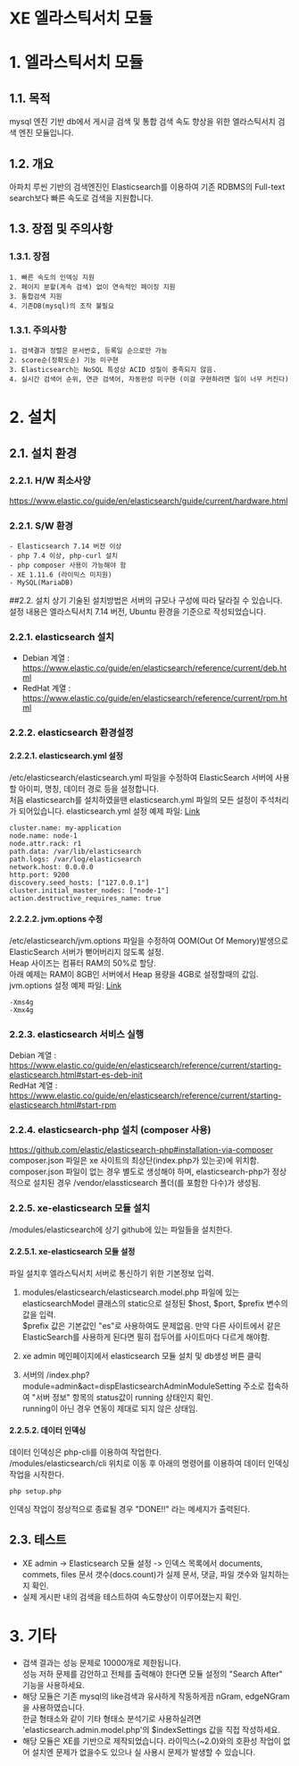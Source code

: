 XE 엘라스틱서치 모듈
======================

# 1. 엘라스틱서치 모듈

## 1.1. 목적
mysql 엔진 기반 db에서 게시글 검색 및 통합 검색 속도 향상을 위한 엘라스틱서치 검색 엔진 모듈입니다.
## 1.2. 개요
아파치 루씬 기반의 검색엔진인 Elasticsearch를 이용하여 기존 RDBMS의 Full-text search보다 빠른 속도로 검색을 지원합니다.

## 1.3. 장점 및 주의사항
### 1.3.1. 장점
    1. 빠른 속도의 인덱싱 지원
    2. 페이지 분할(계속 검색) 없이 연속적인 페이징 지원
    3. 통합검색 지원
    4. 기존DB(mysql)의 조작 불필요
### 1.3.1. 주의사항
    1. 검색결과 정렬은 문서번호, 등록일 순으로만 가능
    2. score순(정확도순) 기능 미구현
    3. Elasticsearch는 NoSQL 특성상 ACID 성질이 충족되지 않음.
    4. 실시간 검색어 순위, 연관 검색어, 자동완성 미구현 (이걸 구현하려면 일이 너무 커진다)
    
# 2. 설치
## 2.1. 설치 환경

### 2.2.1. H/W 최소사양
https://www.elastic.co/guide/en/elasticsearch/guide/current/hardware.html

### 2.2.1. S/W 환경
    - Elasticsearch 7.14 버전 이상
    - php 7.4 이상, php-curl 설치
    - php composer 사용이 가능해야 함
    - XE 1.11.6 (라이믹스 미지원)
    - MySQL(MariaDB)

##2.2. 설치
상기 기술된 설치방법은 서버의 규모나 구성에 따라 달라질 수 있습니다.   
설정 내용은 엘라스틱서치 7.14 버전, Ubuntu 환경을 기준으로 작성되었습니다.

### 2.2.1. elasticsearch 설치
* Debian 계열 : https://www.elastic.co/guide/en/elasticsearch/reference/current/deb.html   
* RedHat 계열 : https://www.elastic.co/guide/en/elasticsearch/reference/current/rpm.html

### 2.2.2. elasticsearch 환경설정

#### 2.2.2.1. elasticsearch.yml 설정
/etc/elasticsearch/elasticsearch.yml 파일을 수정하여 ElasticSearch 서버에 사용할 아이피, 명칭, 데이터 경로 등을 설정합니다.   
처음 elasticsearch를 설치하였을땐 elasticsearch.yml 파일의 모든 설정이 주석처리가 되어있습니다.
elasticsearch.yml 설정 예제 파일: [Link][yml_link]   

[yml_link]: https://gist.github.com/huhani/d5ff4ea1886ed9667b94e1095732a782 "Go Gist"


```
cluster.name: my-application
node.name: node-1
node.attr.rack: r1
path.data: /var/lib/elasticsearch
path.logs: /var/log/elasticsearch
network.host: 0.0.0.0
http.port: 9200
discovery.seed_hosts: ["127.0.0.1"]
cluster.initial_master_nodes: ["node-1"]
action.destructive_requires_name: true
```




#### 2.2.2.2. jvm.options 수정
/etc/elasticsearch/jvm.options 파일을 수정하여 OOM(Out Of Memory)발생으로 ElasticSearch 서버가 뻗어버리지 않도록 설정.   
Heap 사이즈는 컴퓨터 RAM의 50%로 할당.    
아래 예제는 RAM이 8GB인 서버에서 Heap 용량을 4GB로 설정할때의 값임.   
jvm.options 설정 예제 파일: [Link][jvm_options_link]   

[jvm_options_link]: https://gist.github.com/huhani/a9300fcbe9c46f8a416777c5212fcc3a "Go Gist"
```
-Xms4g
-Xmx4g
```

### 2.2.3. elasticsearch 서비스 실행
Debian 계열 : https://www.elastic.co/guide/en/elasticsearch/reference/current/starting-elasticsearch.html#start-es-deb-init   
RedHat 계열 : https://www.elastic.co/guide/en/elasticsearch/reference/current/starting-elasticsearch.html#start-rpm


### 2.2.4. elasticsearch-php 설치 (composer 사용)
https://github.com/elastic/elasticsearch-php#installation-via-composer   
composer.json 파일은 xe 사이트의 최상단(index.php가 있는곳)에 위치함.   
composer.json 파일이 없는 경우 별도로 생성해야 하며, elasticsearch-php가 정상적으로 설치된 경우 /vendor/elassticsearch 폴더(를 포함한 다수)가 생성됨.


### 2.2.5. xe-elasticsearch 모듈 설치
/modules/elasticsearch에 상기 github에 있는 파일들을 설치한다.

#### 2.2.5.1. xe-elasticsearch 모듈 설정
파일 설치후 엘라스틱서치 서버로 통신하기 위한 기본정보 입력.   
1. modules/elasticsearch/elasticsearch.model.php 파일에 있는 elasticsearchModel 클래스의 static으로 설정된 $host, $port, $prefix 변수의 값을 입력.   
 $prefix 값은 기본값인 "es"로 사용하여도 문제없음. 만약 다른 사이트에서 같은 ElasticSearch를 사용하게 된다면 필히 접두어를 사이트마다 다르게 해야함.
 
2. xe admin 메인페이지에서 elasticsearch 모듈 설치 및 db생성 버튼 클릭

3. 서버의 /index.php?module=admin&act=dispElasticsearchAdminModuleSetting 주소로 접속하여 "서버 정보" 항목의 status값이 running 상태인지 확인.   
running이 아닌 경우 연동이 제대로 되지 않은 상태임.

#### 2.2.5.2. 데이터 인덱싱
데이터 인덱싱은 php-cli를 이용하여 작업한다.   
/modules/elasticsearch/cli 위치로 이동 후 아래의 명령어를 이용하여 데이터 인덱싱 작업을 시작한다.
```
php setup.php
```
인덱싱 작업이 정상적으로 종료될 경우 "DONE!!" 라는 메세지가 출력된다.

## 2.3. 테스트

- XE admin -> Elasticsearch 모듈 설정 -> 인덱스 목록에서 documents, commets, files 문서 갯수(docs.count)가 실제 문서, 댓글, 파일 갯수와 일치하는지 확인.
- 실제 게시판 내의 검색을 테스트하여 속도향상이 이루어졌는지 확인.

# 3. 기타
- 검색 결과는 성능 문제로 10000개로 제한됩니다.  
 성능 저하 문제를 감안하고 전체를 출력해야 한다면 모듈 설정의 "Search After" 기능을 사용하세요.
- 해당 모듈은 기존 mysql의 like검색과 유사하게 작동하게끔 nGram, edgeNGram을 사용하였습니다.   
한글 형태소와 같이 기타 형태소 분석기로 사용하실려면 'elasticsearch.admin.model.php'의 $indexSettings 값을 직접 작성하세요.
- 해당 모듈은 XE를 기반으로 제작되었습니다. 라이믹스(~2.0)와의 호환성 작업이 없어 설치엔 문제가 없을수도 있으나 실 사용시 문제가 발생할 수 있습니다.
